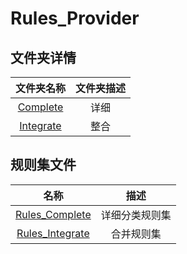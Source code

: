 # Rules_Provider

## 文件夹详情

|文件夹名称|文件夹描述|
|:--:|:--:|
|[Complete](https://github.com/zzcabc/Rules/tree/master/Rules_Provider/Complete)|详细|
|[Integrate](https://github.com/zzcabc/Rules/tree/master/Rules_Provider/Integrate)|整合|

## 规则集文件

|名称|描述|
|:--:|:--:|
|[Rules_Complete](https://github.com/zzcabc/Rules/blob/master/Rules_Provider/Rules_Complete.yaml)|详细分类规则集|
|[Rules_Integrate](https://github.com/zzcabc/Rules/blob/master/Rules_Provider/Rules_Integrate.yaml)|合并规则集|